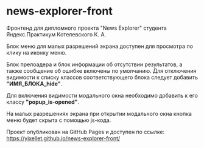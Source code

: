 # news-explorer-front
Фронтенд для дипломного проекта "News Explorer" студента Яндекс.Практикум Котелевского К. А.

Блок меню для малых разрешений экрана доступен для просмотра по клику на иконку меню.

Блок прелоадера и блок информации об отсутствии результатов, а также сообщение об ошибке включены по умолчанию. Для отключения видимости к списку классов соответствующего блока следует добавить **"ИМЯ_БЛОКА_hide"**.

Для включения видимости модального окна необходимо добавить к его классу **"popup_is-opened"**.

На малых разрешениях экрана при открытии модального окна кнопка меню будет скрыта с помощью js-кода.

Проект опубликован на GitHub Pages и доступен по ссылке:
<https://yixellet.github.io/news-explorer-front/>
